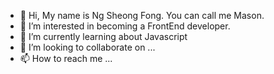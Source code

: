 - 👋 Hi, My name is Ng Sheong Fong. You can call me Mason.
- 👀 I’m interested in becoming a FrontEnd developer. 
- 🌱 I’m currently learning about Javascript 
- 💞️ I’m looking to collaborate on ...
- 📫 How to reach me ...

<!---
ngsf99/ngsf99 is a ✨ special ✨ repository because its `README.md` (this file) appears on your GitHub profile.
You can click the Preview link to take a look at your changes.
--->
